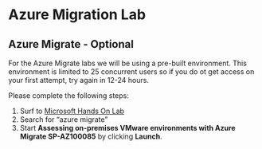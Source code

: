 # Azure Migration Lab
## Azure Migrate - Optional

For the Azure Migrate labs we will be using a pre-built environment.  This environment is limited to 25 concurrent users so if you do ot get access on your first attempt, try again in 12-24 hours.

Please complete the following steps:
1.	Surf to [Microsoft Hands On Lab](https://www.microsoft.com/handsonlabs/selfpacedlabs) 
2.	Search for “azure migrate”
3.	Start **Assessing on-premises VMware environments with Azure Migrate
SP-AZ100085** by clicking **Launch**.
